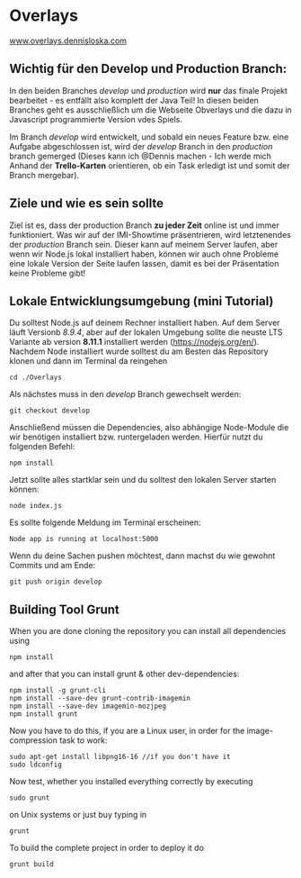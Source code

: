 # Overlays

www.overlays.dennisloska.com

## Wichtig für den Develop und Production Branch:

In den beiden Branches _develop_ und _production_ wird **nur** das finale Projekt bearbeitet - es entfällt also komplett der Java Teil! In diesen beiden Branches geht es ausschließlich um die Webseite Obverlays und die dazu in Javascript programmierte Version vdes Spiels.

Im Branch _develop_ wird entwickelt, und sobald ein neues Feature bzw. eine Aufgabe abgeschlossen ist, wird der _develop_ Branch in den _production_ branch gemerged (Dieses kann ich @Dennis machen - Ich werde mich Anhand der **Trello-Karten** orientieren, ob ein Task erledigt ist und somit der Branch mergebar).

## Ziele und wie es sein sollte

Ziel ist es, dass der production Branch **zu jeder Zeit** online ist und immer funktioniert. Was wir auf der IMI-Showtime präsentrieren, wird letztenendes der _production_ Branch sein. Dieser kann auf meinem Server laufen, aber wenn wir Node.js lokal installiert haben, können wir auch ohne Probleme eine lokale Version der Seite laufen lassen, damit es bei der Präsentation keine Probleme gibt!

## Lokale Entwicklungsumgebung (mini Tutorial)

Du solltest Node.js auf deinem Rechner installiert haben. Auf dem Server läuft Versionb _8.9.4_, aber auf der lokalen Umgebung sollte die neuste LTS Variante ab version **8.11.1** installiert werden (https://nodejs.org/en/). Nachdem Node installiert wurde solltest du am Besten das Repository klonen und dann im Terminal da reingehen

```
cd ./Overlays
```

Als nächstes muss in den _develop_ Branch gewechselt werden:

```
git checkout develop
```

Anschließend müssen die Dependencies, also abhängige Node-Module die wir benötigen installiert bzw. runtergeladen werden. Hierfür nutzt du folgenden Befehl:

```
npm install
```

Jetzt sollte alles startklar sein und du solltest den lokalen Server starten können:

```
node index.js
```

Es sollte folgende Meldung im Terminal erscheinen:

```
Node app is running at localhost:5000
```

Wenn du deine Sachen pushen möchtest, dann machst du wie gewohnt Commits und am Ende:

```
git push origin develop
```

## Building Tool Grunt

When you are done cloning the repository you can install all dependencies using

```
npm install
```

and after that you can install grunt & other dev-dependencies:

```
npm install -g grunt-cli
npm install --save-dev grunt-contrib-imagemin
npm install --save-dev imagemin-mozjpeg
npm install grunt 
```

Now you have to do this, if you are a Linux user, in order for the image-compression task to work:

```
sudo apt-get install libpng16-16 //if you don't have it
sudo ldconfig
```

Now test, whether you installed everything correctly by executing

```
sudo grunt
```

on Unix systems or just buy typing in

```
grunt
```

To build the complete project in order to deploy it do

```
grunt build
```
